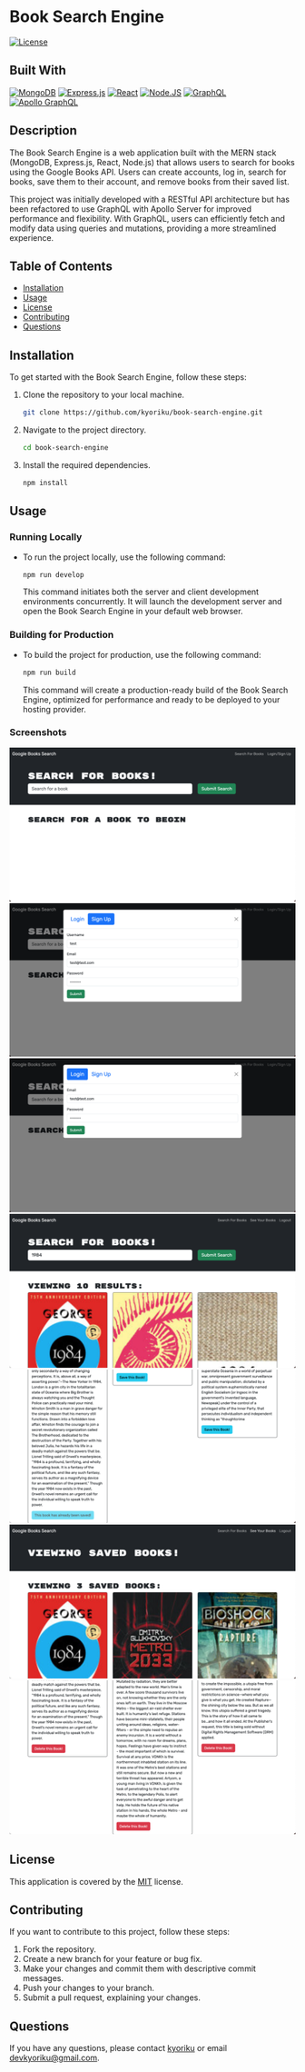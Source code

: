 # Book Search Engine
[![License](https://img.shields.io/badge/License-MIT-blue.svg)](https://opensource.org/licenses/MIT)

## Built With
[![MongoDB](https://img.shields.io/badge/MongoDB-47A248.svg?style=for-the-badge&logo=MongoDB&logoColor=white)](https://www.mongodb.com/)
[![Express.js](https://img.shields.io/badge/express.js-%23404d59.svg?style=for-the-badge&logo=express&logoColor=%2361DAFB)](https://expressjs.com/)
[![React](https://img.shields.io/badge/react-%2320232a.svg?style=for-the-badge&logo=react&logoColor=%2361DAFB)](https://react.dev/)
[![Node.JS](https://img.shields.io/badge/Node.js-339933?style=for-the-badge&logo=nodedotjs&logoColor=white)](https://nodejs.org/en)
[![GraphQL](https://img.shields.io/badge/GraphQL-E10098.svg?style=for-the-badge&logo=GraphQL&logoColor=white)](https://graphql.org/)
[![Apollo GraphQL](https://img.shields.io/badge/Apollo%20GraphQL-311C87.svg?style=for-the-badge&logo=Apollo-GraphQL&logoColor=white)](https://www.apollographql.com/)

## Description
The Book Search Engine is a web application built with the MERN stack (MongoDB, Express.js, React, Node.js) that allows users to search for books using the Google Books API. Users can create accounts, log in, search for books, save them to their account, and remove books from their saved list.

This project was initially developed with a RESTful API architecture but has been refactored to use GraphQL with Apollo Server for improved performance and flexibility. With GraphQL, users can efficiently fetch and modify data using queries and mutations, providing a more streamlined experience.

## Table of Contents
- [Installation](#installation)
- [Usage](#usage)
- [License](#license)
- [Contributing](#contributing)
- [Questions](#questions)

## Installation
To get started with the Book Search Engine, follow these steps:

1. Clone the repository to your local machine.
    ```bash
    git clone https://github.com/kyoriku/book-search-engine.git
    ```
2. Navigate to the project directory.
    ```bash
    cd book-search-engine
    ```
3. Install the required dependencies.
    ```bash
    npm install
    ```

## Usage
### Running Locally
- To run the project locally, use the following command:
  ```bash
  npm run develop
  ```
  This command initiates both the server and client development environments concurrently. It will launch the development server and open the Book Search Engine in your default web browser.

### Building for Production
- To build the project for production, use the following command:
  ```bash
  npm run build
  ```
  This command will create a production-ready build of the Book Search Engine, optimized for performance and ready to be deployed to your hosting provider.

### Screenshots
![home](screenshots/screenshot-1-homepage.jpg)
![signup](screenshots/screenshot-2-sign-up.jpg)
![login](screenshots/screenshot-3-login.jpg)
![search](screenshots/screenshot-4.jpg-search-book.jpg)
![save](screenshots/screenshot-5-save-book.jpg)
![saved](screenshots/screenshot-6-saved-books.jpg)
![remove](screenshots/screenshot-7-remove-book.jpg)

## License
This application is covered by the [MIT](https://opensource.org/licenses/MIT) license.

## Contributing
If you want to contribute to this project, follow these steps:

1. Fork the repository.
2. Create a new branch for your feature or bug fix.
3. Make your changes and commit them with descriptive commit messages.
4. Push your changes to your branch.
5. Submit a pull request, explaining your changes.

## Questions
If you have any questions, please contact [kyoriku](https://github.com/kyoriku) or email devkyoriku@gmail.com.